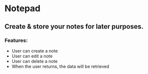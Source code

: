 # Notepad

## Create & store your notes for later purposes.
### Features:
* User can create a note
* User can edit a note
* User can delete a note
* When the user returns, the data will be retrieved
